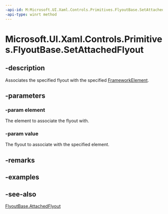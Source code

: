 ```yaml
---
-api-id: M:Microsoft.UI.Xaml.Controls.Primitives.FlyoutBase.SetAttachedFlyout(Microsoft.UI.Xaml.FrameworkElement,Microsoft.UI.Xaml.Controls.Primitives.FlyoutBase)
-api-type: winrt method
---
```


<!-- Method syntax
public void SetAttachedFlyout(Windows.UI.Xaml.FrameworkElement element, Windows.UI.Xaml.Controls.Primitives.FlyoutBase value)
-->

# Microsoft.UI.Xaml.Controls.Primitives.FlyoutBase.SetAttachedFlyout

## -description
Associates the specified flyout with the specified [FrameworkElement](../microsoft.ui.xaml/frameworkelement.md).

## -parameters
### -param element
The element to associate the flyout with.

### -param value
The flyout to associate with the specified element.

## -remarks

## -examples

## -see-also
[FlyoutBase.AttachedFlyout](/uwp/api/microsoft.ui.xaml.controls.primitives.flyoutbase#xaml-attached-properties)
